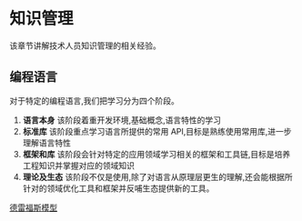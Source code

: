# 知识管理

该章节讲解技术人员知识管理的相关经验。

## 编程语言
对于特定的编程语言,我们把学习分为四个阶段。

1. **语言本身** 该阶段着重开发环境,基础概念,语言特性的学习
2. **标准库** 该阶段重点学习语言所提供的常用 API,目标是熟练使用常用库,进一步理解语言特性
3. **框架和库** 该阶段会针对特定的应用领域学习相关的框架和工具链,目标是培养工程知识并掌握对应的领域知识
4. **理论及生态** 该阶段不仅是使用,除了对语言从原理层更生的理解,还会能根据所针对的领域优化工具和框架并反哺生态提供新的工具。

[德雷福斯模型](https://zh.wikipedia.org/wiki/%E5%BE%B7%E9%9B%B7%E7%A6%8F%E6%96%AF%E6%A8%A1%E5%9E%8B)